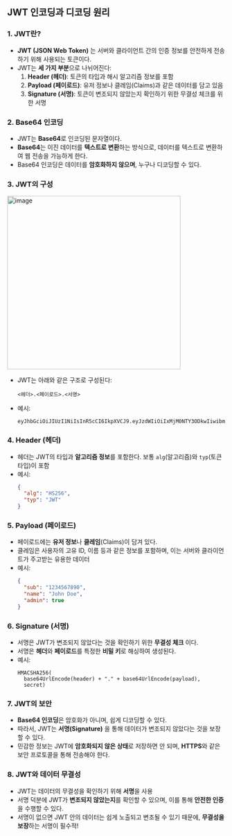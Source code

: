 
## JWT 인코딩과 디코딩 원리

### 1. **JWT란?**
- **JWT (JSON Web Token)** 는 서버와 클라이언트 간의 인증 정보를 안전하게 전송하기 위해 사용되는 토큰이다.
- JWT는 **세 가지 부분**으로 나뉘어진다: 
  1. **Header (헤더)**: 토큰의 타입과 해시 알고리즘 정보를 포함
  2. **Payload (페이로드)**: 유저 정보나 클레임(Claims)과 같은 데이터를 담고 있음
  3. **Signature (서명)**: 토큰이 변조되지 않았는지 확인하기 위한 무결성 체크를 위한 서명

### 2. **Base64 인코딩**
- JWT는 **Base64**로 인코딩된 문자열이다.
- **Base64**는 이진 데이터를 **텍스트로 변환**하는 방식으로, 데이터를 텍스트로 변환하여 웹 전송을 가능하게 한다.
- Base64 인코딩은 데이터를 **암호화하지 않으며**, 누구나 디코딩할 수 있다.

### 3. **JWT의 구성**

<img width="400" alt="image" src="https://github.com/user-attachments/assets/f53a25c8-65df-4340-86d1-e154d696985b">

- JWT는 아래와 같은 구조로 구성된다:
  ```
  <헤더>.<페이로드>.<서명>
  ```
- 예시:
  ```
  eyJhbGciOiJIUzI1NiIsInR5cCI6IkpXVCJ9.eyJzdWIiOiIxMjM0NTY3ODkwIiwibmFtZSI6Ikpvb2UgRG9lIiwiaWF0IjoxNTE2MjM5MDIyfQ.SflKxwRJSMeKKF2QT4fwpMeJf36POk6yJV_adQssw5c
  ```

### 4. **Header (헤더)**
- 헤더는 JWT의 타입과 **알고리즘 정보**를 포함한다. 보통 `alg`(알고리즘)와 `typ`(토큰 타입)이 포함
- 예시:
  ```json
  {
    "alg": "HS256",
    "typ": "JWT"
  }
  ```

### 5. **Payload (페이로드)**
- 페이로드에는 **유저 정보**나 **클레임**(Claims)이 담겨 있다.
- 클레임은 사용자의 고유 ID, 이름 등과 같은 정보를 포함하며, 이는 서버와 클라이언트가 주고받는 유용한 데이터
- 예시:
  ```json
  {
    "sub": "1234567890",
    "name": "John Doe",
    "admin": true
  }
  ```

### 6. **Signature (서명)**
- 서명은 JWT가 변조되지 않았다는 것을 확인하기 위한 **무결성 체크** 이다.
- 서명은 **헤더**와 **페이로드**를 특정한 **비밀 키**로 해싱하여 생성된다.
- 예시:
  ```text
  HMACSHA256(
    base64UrlEncode(header) + "." + base64UrlEncode(payload),
    secret)
  ```

### 7. **JWT의 보안**
- **Base64 인코딩**은 암호화가 아니며, 쉽게 디코딩할 수 있다.
- 따라서, JWT는 **서명(Signature)** 을 통해 데이터가 변조되지 않았다는 것을 보장할 수 있다.
- 민감한 정보는 JWT에 **암호화되지 않은 상태**로 저장하면 안 되며, **HTTPS**와 같은 보안 프로토콜을 통해 전송해야 한다.

### 8. **JWT와 데이터 무결성**
- JWT는 데이터의 무결성을 확인하기 위해 **서명**을 사용
- 서명 덕분에 JWT가 **변조되지 않았는지**를 확인할 수 있으며, 이를 통해 **안전한 인증**을 수행할 수 있다.
- 서명이 없으면 JWT 안의 데이터는 쉽게 노출되고 변조될 수 있기 때문에, **무결성을 보장**하는 서명이 필수적!
